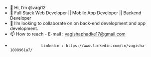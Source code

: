 - 👋 Hi, I’m @vagi12
- 👀 Full Stack Web Developer || Mobile App Developer || Backend Developer
- 💞️ I’m looking to collaborate on on back-end development and app development.
- 📫 How to reach - E-mail : vagishaphadke17@gmail.com
-                   Linkedin : https://www.linkedin.com/in/vagisha-1808961a7/
